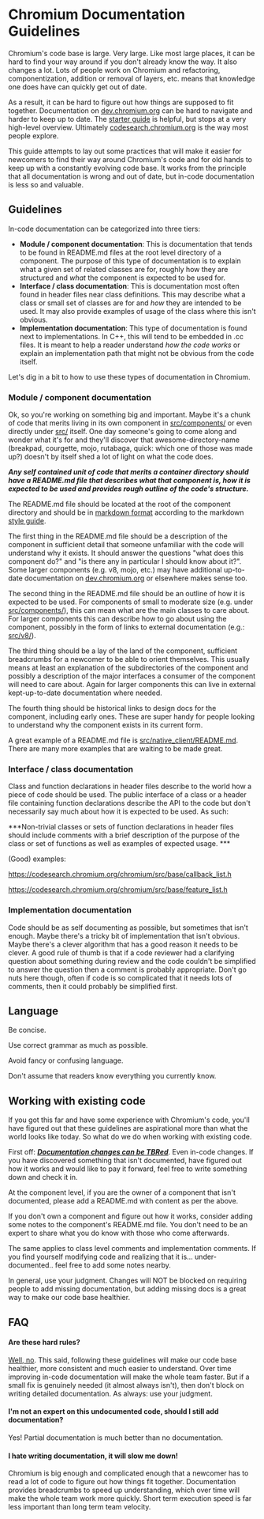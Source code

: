 # **Chromium Documentation Guidelines**

Chromium's code base is large. Very large. Like most large places, it can be hard to find your way around if you don't already know the way. It also changes a lot. Lots of people work on Chromium and refactoring, componentization, addition
or removal of layers, etc. means that knowledge one does have can quickly get out of date.

As a result, it can be hard to figure out how things are supposed to fit together. Documentation on [dev.chromium.org](http://dev.chromium.org/developers) can be hard to navigate and harder to keep up to date. The [starter guide](https://sites.google.com/a/chromium.org/dev/developers/how-tos/getting-around-the-chrome-source-code) is helpful, but stops at a very high-level overview. Ultimately [codesearch.chromium.org](http://codesearch.chromium.org) is the way most people explore.

This guide attempts to lay out some practices that will make it easier for newcomers to find their way around Chromium's code and for old hands to keep up with a constantly evolving code base. It works from the principle that all documentation is wrong and out of date, but in-code documentation is less so and valuable.

## Guidelines

In-code documentation can be categorized into three tiers:

*   **Module / component documentation**: This is documentation that tends to be found in README.md files at the root level directory of a component. The purpose of this type of documentation is to explain what a given set of related classes are for, roughly how they are structured and *what* the component is expected to be used for.
*   **Interface / class documentation**: This is documentation most often found in header files near class definitions. This may describe what a class or small set of classes are for and *how* they are intended to be used. It may also provide examples of usage of the class where this isn't obvious.
*   **Implementation documentation**: This type of documentation is found next to implementations. In C++, this will tend to be embedded in .cc files. It is meant to help a reader understand *how the code works* or explain an implementation path that might not be obvious from the code itself.

Let's dig in a bit to how to use these types of documentation in Chromium.

### Module / component documentation

Ok, so you're working on something big and important. Maybe it's a chunk of code that merits living in its own component in [src/components/](https://codesearch.chromium.org/chromium/src/components/) or even directly under [src/](https://codesearch.chromium.org/chromium/src/) itself. One day someone's going to come along and wonder what it's for and they'll discover that awesome-directory-name (breakpad, courgette, mojo, rutabaga, quick: which one of those was made up?) doesn't by itself shed a lot of light on what the code does.

***Any self contained unit of code that merits a container directory should have a README.md file that describes what that component is, how it is expected to be used and provides rough outline of the code's structure.***

The README.md file should be located at the root of the component directory and should be in [markdown format](https://www.chromium.org/developers/markdown-documentation) according to the markdown [style guide](https://github.com/google/styleguide/blob/gh-pages/docguide/style.md).

The first thing in the README.md file should be a description of the component in sufficient detail that someone unfamiliar with the code will understand why it exists. It should answer the questions "what does this component do?" and "is there any in particular I should know about it?". Some larger components (e.g. v8, mojo, etc.) may have additional up-to-date documentation on [dev.chromium.org](http://dev.chromium.org) or elsewhere makes sense too.

The second thing in the README.md file should be an outline of how it is expected to be used. For components of small to moderate size (e.g. under [src/components/](https://codesearch.chromium.org/chromium/src/components/)), this can mean what are the main classes to care about. For larger components this can describe how to go about using the component, possibly in the form of links to external documentation (e.g.: [src/v8/](https://codesearch.chromium.org/chromium/src/v8/README.md)).

The third thing should be a lay of the land of the component, sufficient breadcrumbs for a newcomer to be able to orient themselves. This usually means at least an explanation of the subdirectories of the component and possibly a description of the major interfaces a consumer of the component will need to care about. Again for larger components this can live in external kept-up-to-date documentation where needed.

The fourth thing should be historical links to design docs for the component, including early ones. These are super handy for people looking to understand why the component exists in its current form.

A great example of a README.md file is [src/native_client/README.md](https://codesearch.chromium.org/chromium/src/native_client/README.md). There are many more examples that are waiting to be made great.

### Interface / class documentation

Class and function declarations in header files describe to the world how a piece of code should be used. The public interface of a class or a header file containing function declarations describe the API to the code but don't necessarily say much about how it is expected to be used. As such:

***Non-trivial classes or sets of function declarations in header files should include comments with a brief description of the purpose of the class or set of functions as well as examples of expected usage.  ***

(Good) examples:

https://codesearch.chromium.org/chromium/src/base/callback_list.h

https://codesearch.chromium.org/chromium/src/base/feature_list.h

### Implementation documentation

Code should be as self documenting as possible, but sometimes that isn't enough. Maybe there's a tricky bit of implementation that isn't obvious. Maybe there's a clever algorithm that has a good reason it needs to be clever. A good rule of thumb is that if a code reviewer had a clarifying question about something during review and the code couldn't be simplified to answer the question then a comment is probably appropriate. Don't go nuts here though, often if code is so complicated that it needs lots of comments, then it could probably be simplified first.

## Language

Be concise.

Use correct grammar as much as possible.

Avoid fancy or confusing language.

Don't assume that readers know everything you currently know.

## Working with existing code

If you got this far and have some experience with Chromium's code, you'll have figured out that these guidelines are aspirational more than what the world looks like today. So what do we do when working with existing code.

First off: ***[Documentation changes can be TBRed](https://chromium.googlesource.com/chromium/src/+/main/docs/code_reviews.md#documentation-updates)***. Even in-code changes. If you have discovered something that isn't documented, have figured out how it works and would like to pay it forward, feel free to write something down and check it in.

At the component level, if you are the owner of a component that isn't documented, please add a README.md with content as per the above.

If you don't own a component and figure out how it works, consider adding some notes to the component's README.md file. You don't need to be an expert to share what you do know with those who come afterwards.

The same applies to class level comments and implementation comments. If you find yourself modifying code and realizing that it is… under-documented.. feel free to add some notes nearby.

In general, use your judgment. Changes will NOT be blocked on requiring people to add missing documentation, but adding missing docs is a great way to make our code base healthier.

## FAQ

#### Are these hard rules?

[Well, no](https://www.youtube.com/watch?v=jl0hMfqNQ-g). This said, following these guidelines will make our code base healthier, more consistent and much easier to understand. Over time improving in-code documentation will make the whole team faster. But if a small fix is genuinely needed (it almost always isn't), then don't block on writing detailed documentation. As always: use your judgment.

#### I'm not an expert on this undocumented code, should I still add documentation?

Yes! Partial documentation is much better than no documentation.

#### I hate writing documentation, it will slow me down!

Chromium is big enough and complicated enough that a newcomer has to read a lot of code to figure out how things fit together. Documentation provides breadcrumbs to speed up understanding, which over time will make the whole team work more quickly. Short term execution speed is far less important than long term team velocity.
